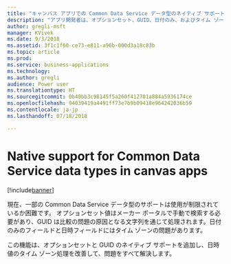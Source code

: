 ```yaml
---
title: "キャンバス アプリでの Common Data Service データ型のネイティブ サポート"
description: "アプリ開発者は、オプションセット、GUID、日付のみ、およびタイム ゾーンなしの日付のみのデータ型を簡単に処理できます。"
author: gregli-msft
manager: KVivek
ms.date: 9/3/2018
ms.assetid: 3f1c1f60-ce73-e811-a96b-000d3a18c83b
ms.topic: article
ms.prod: 
ms.service: business-applications
ms.technology: 
ms.author: gregli
audience: Power user
ms.translationtype: HT
ms.sourcegitcommit: 0b40bb3c98145f5a260f412701a884a5936174ce
ms.openlocfilehash: 94039419a4491ff73e7b9b09418e964242036b59
ms.contentlocale: ja-jp
ms.lasthandoff: 07/18/2018

---
```

# <a name="native-support-for-common-data-service-data-types-in-canvas-apps"></a>Native support for Common Data Service data types in canvas apps


[!include[banner](../../includes/banner.md)]

現在、一部の Common Data Service データ型のサポートは使用が制限されているか困難です。 オプションセット値はメーカー ポータルで手動で検索する必要があり、GUID は比較の問題の原因となる文字列を通じて処理されます。日付のみのフィールドと日時フィールドにはタイム ゾーンの問題があります。

この機能は、オプションセットと GUID のネイティブ サポートを追加し、日時値のタイム ゾーン処理を改善して、問題をすべて解決します。

